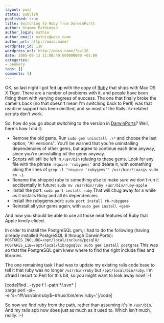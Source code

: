 ```yaml
---
layout: post
status: publish
published: true
title: Switching to Ruby from DarwinPorts
author: Graeme Mathieson
author_login: mathie
author_email: mathie@woss.name
author_url: http://woss.name/
wordpress_id: 116
wordpress_url: http://woss.name/?p=116
date: 2005-09-13 11:08:49.000000000 +01:00
categories:
- Geekery
tags: []
comments: []
---
```

OK, so last night I got fed up with the copy of <a href="http://www.ruby-lang.org" title="Ruby programming language">Ruby</a> that ships with Mac OS X Tiger.  There are a number of problems with it,  and people have been fixing them with varying degrees of success.  The one that finally broke the camel's back (no that doesn't mean I'm switching back to Perl!) was that readline support has been omitted, and so most of the Rails irb-related scripts don't work.

So, how do you go about switching to the version in <a href="http://darwinports.opendarwin.org/">DarwinPorts</a>?  Well, here's how I did it:

<ul>
  <li>Remove the old gems.  Run <code>sudo gem uninstall .\*</code> and choose the last option, <q>All versions</q>.  You'll be warned that you're uninstalling dependencies of other gems, but agree to continue each time anyway, since you're uninstalling <em>all</em> the gems anyway.</li>
  <li>Scripts will still be left in <code>/usr/bin</code> relating to these gems.  Look for any file with the phrase <code>require 'rubygems'</code> and delete it, with something along the lines of <code>grep -l "require 'rubygems'" /usr/bin/*|xargs sudo rm -i</code>.</li>
  <li>Rename the shipped ruby to something else to make sure we don't run it accidentally in future: <code>sudo mv /usr/bin/ruby /usr/bin/ruby-apple</code></li>
  <li>Install the port: <code>sudo port install ruby</code>  That will chug away for a while as it installs Ruby and all its dependencies.</li>
  <li>Install the rubygems port: <code>sudo port install rb-rubygems</code></li>
  <li>Reinstall all your gems again, with <code>sudo gem install &lt;gem&gt;</code></li>
</ul>

And now you should be able to use all those neat features of Ruby that Apple kindly elided.

In order to install the PostgreSQL gem, I had to do the following (having already installed PostgreSQL 8 through DarwinPorts): <code>POSTGRES_INCLUDE=/opt/local/include/pgsql8/ POSTGRES_LIB=/opt/local/lib/pgsql8/ sudo gem install postgres</code>  This was so that the PostgreSQL gem knew where to find the right include files and libraries.

The one remaining task I had was to update my existing rails code base to tell it that ruby was no longer <code>/usr/bin/ruby</code> but <code>/opt/local/bin/ruby</code>.  I'm afraid I resort to Perl for this bit, so you might want to look away now! :-)

[code]find . -type f ! -path \*/.svn\* | \
  xargs perl -pi~ \
  -e 's~^#!/usr/bin/ruby$~#!/usr/bin/env ruby~'[/code]

So now we find ruby from the path, rather than assuming it's in <code>/usr/bin</code>.  And my rails app now does just as much as it used to.  Which isn't much, really. :-)
